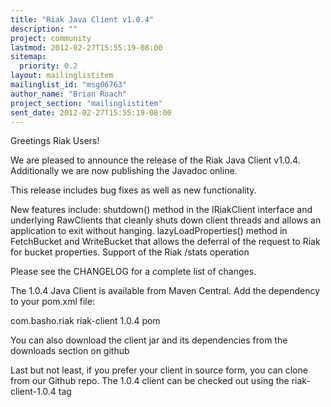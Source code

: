 ```yaml
---
title: "Riak Java Client v1.0.4"
description: ""
project: community
lastmod: 2012-02-27T15:55:19-08:00
sitemap:
  priority: 0.2
layout: mailinglistitem
mailinglist_id: "msg06763"
author_name: "Brian Roach"
project_section: "mailinglistitem"
sent_date: 2012-02-27T15:55:19-08:00
---
```



Greetings Riak Users!

We are pleased to announce the release of the Riak Java Client v1.0.4. 
Additionally we are now publishing the Javadoc online.

This release includes bug fixes as well as new functionality. 

New features include:
shutdown() method in the IRiakClient interface and underlying RawClients that 
cleanly shuts down client threads and allows an application to exit without 
hanging.
lazyLoadProperties() method in FetchBucket and WriteBucket that allows the 
deferral of the request to Riak for bucket properties.
Support of the Riak /stats operation

Please see the CHANGELOG for a complete list of changes.

The 1.0.4 Java Client is available from Maven Central. Add the dependency to 
your pom.xml file:


com.basho.riak
riak-client
1.0.4
pom


You can also download the client jar and its dependencies from the downloads 
section on github

Last but not least, if you prefer your client in source form, you can clone 
from our Github repo. The 1.0.4 client can be checked out using the 
riak-client-1.0.4 tag


